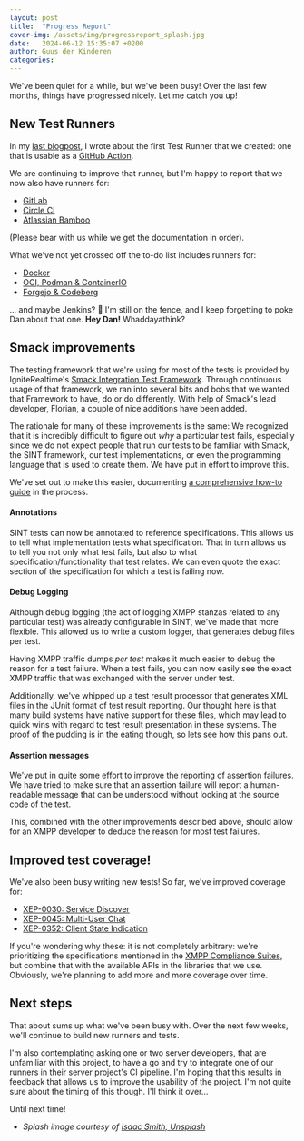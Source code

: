 ```yaml
---
layout: post
title:  "Progress Report"
cover-img: /assets/img/progressreport_splash.jpg
date:   2024-06-12 15:35:07 +0200
author: Guus der Kinderen
categories:
---
```


We've been quiet for a while, but we've been busy! Over the last few months, things have progressed nicely. Let me catch you up!

## New Test Runners

In my [last blogpost](/2024/03/08/first-test-abstraction-prototype.html), I wrote about the first Test Runner that we created: one that is usable as a [GitHub Action](/documentation/github).

We are continuing to improve that runner, but I'm happy to report that we now also have runners for:
- [GitLab](/documentation/gitlab)
- [Circle CI](/documentation/circleci)
- [Atlassian Bamboo](/documentation/bamboo)

(Please bear with us while we get the documentation in order).

What we've not yet crossed off the to-do list includes runners for:
- [Docker](/documentation/docker)
- [OCI, Podman & ContainerIO](/documentation/podman)
- [Forgejo & Codeberg](/documentation/forgejo)

... and maybe Jenkins? 😬 I'm still on the fence, and I keep forgetting to poke Dan about that one. **Hey Dan!** Whaddayathink?

## Smack improvements

The testing framework that we're using for most of the tests is provided by IgniteRealtime's [Smack Integration Test Framework](https://download.igniterealtime.org/smack/dailybuilds/sinttest-javadoc/org/igniterealtime/smack/inttest/package-summary.html). Through continuous usage of that framework, we ran into several bits and bobs that we wanted that Framework to have, do or do differently. With help of Smack's lead developer, Florian, a couple of nice additions have been added.

The rationale for many of these improvements is the same: We recognized that it is incredibly difficult to figure out _why_ a particular test fails, especially since we do not expect people that run our tests to be familiar with Smack, the SINT framework, our test implementations, or even the programming language that is used to create them. We have put in effort to improve this.

We've set out to make this easier, documenting [a comprehensive how-to guide](/documentation/diagnose-test-failures) in the process.

#### Annotations

SINT tests can now be annotated to reference specifications. This allows us to tell what implementation tests what specification. That in turn allows us to tell you not only what test fails, but also to what specification/functionality that test relates. We can even quote the exact section of the specification for which a test is failing now.

#### Debug Logging

Although debug logging (the act of logging XMPP stanzas related to any particular test) was already configurable in SINT, we've made that more flexible. This allowed us to write a custom logger, that generates debug files per test.

Having XMPP traffic dumps _per test_ makes it much easier to debug the reason for a test failure. When a test fails, you can now easily see the exact XMPP traffic that was exchanged with the server under test.

Additionally, we've whipped up a test result processor that generates XML files in the JUnit format of test result reporting. Our thought here is that many build systems have native support for these files, which may lead to quick wins with regard to test result presentation in these systems. The proof of the pudding is in the eating though, so lets see how this pans out.

#### Assertion messages

We've put in quite some effort to improve the reporting of assertion failures. We have tried to make sure that an assertion failure will report a human-readable message that can be understood without looking at the source code of the test.

This, combined with the other improvements described above, should allow for an XMPP developer to deduce the reason for most test failures.

## Improved test coverage!

We've also been busy writing new tests! So far, we've improved coverage for:
- [XEP-0030: Service Discover](https://xmpp.org/extensions/xep-0030.html)
- [XEP-0045: Multi-User Chat](https://xmpp.org/extensions/xep-0045.html)
- [XEP-0352: Client State Indication](https://xmpp.org/extensions/xep-0352.html)

If you're wondering why these: it is not completely arbitrary: we're prioritizing the specifications mentioned in the [XMPP Compliance Suites](https://xmpp.org/about/compliance-suites/), but combine that with the available APIs in the libraries that we use. Obviously, we're planning to add more and more coverage over time.

## Next steps

That about sums up what we've been busy with. Over the next few weeks, we'll continue to build new runners and tests.

I'm also contemplating asking one or two server developers, that are unfamiliar with this project, to have a go and try to integrate one of our runners in their server project's CI pipeline. I'm hoping that this results in feedback that allows us to improve the usability of the project. I'm not quite sure about the timing of this though. I'll think it over...

Until next time!

- _Splash image courtesy of [Isaac Smith, Unsplash](https://unsplash.com/@isaacmsmith?utm_content=creditCopyText&utm_medium=referral&utm_source=unsplash)_
  